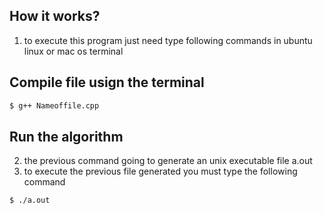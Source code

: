 ## How it works?
1. to execute this program just need type following commands in ubuntu linux or mac os terminal
## Compile file usign the terminal
```bash
$ g++ Nameoffile.cpp
```

## Run the algorithm

2. the previous command going to generate an unix executable file a.out
3. to execute the previous file generated you must type the following command

```bash
$ ./a.out
```
